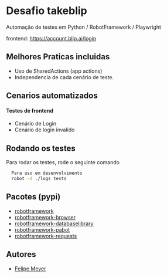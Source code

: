 
# Desafio takeblip

Automação de testes em Python / RobotFramework / Playwright

frontend: https://account.blip.ai/login

## Melhores Praticas incluidas
- Uso de SharedActions (app actions)
- Independencia de cada cenário de teste.

## Cenarios automatizados
#### Testes de frontend
- Cenário de Login
- Cenário de login invalido


## Rodando os testes

Para rodar os testes, rode o seguinte comando

```bash
  Para uso em desenvolvimento
  robot -d ./logs tests
```
## Pacotes (pypi)

- [robotframework](https://pypi.org/project/robotframework/)
- [robotframework-browser](https://pypi.org/project/robotframework-browser/)
- [robotframework-databaselibrary](https://pypi.org/project/robotframework-databaselibrary/)
- [robotframework-pabot](https://pypi.org/project/robotframework-pabot/)
- [robotframework-requests](https://pypi.org/project/robotframework-requests/)

## Autores

- [Felipe Meyer](https://www.github.com/ffmeyer)

